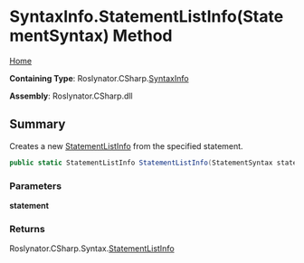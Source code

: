 <a name="_top"></a>

# SyntaxInfo\.StatementListInfo\(StatementSyntax\) Method

[Home](../../../../README.md#_top)

**Containing Type**: Roslynator\.CSharp\.[SyntaxInfo](../README.md#_top)

**Assembly**: Roslynator\.CSharp\.dll

## Summary

Creates a new [StatementListInfo](../../Syntax/StatementListInfo/README.md#_top) from the specified statement\.

```csharp
public static StatementListInfo StatementListInfo(StatementSyntax statement)
```

### Parameters

**statement**

### Returns

Roslynator\.CSharp\.Syntax\.[StatementListInfo](../../Syntax/StatementListInfo/README.md#_top)

